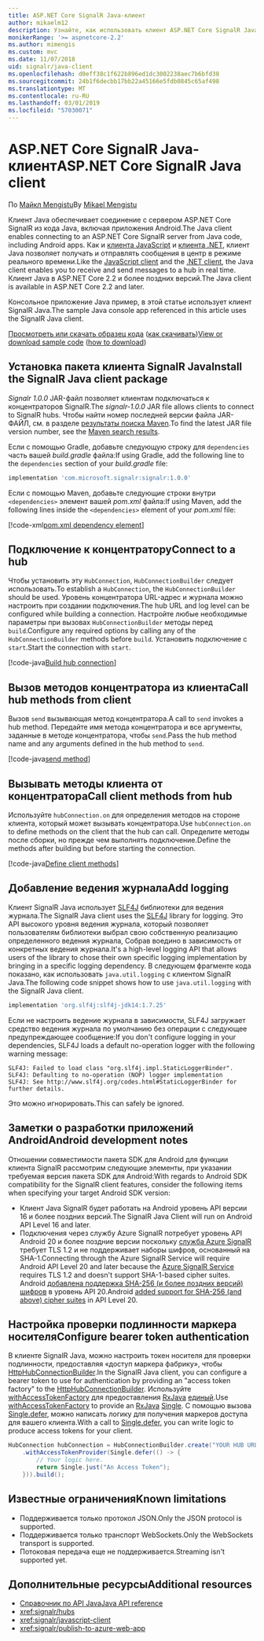 ```yaml
---
title: ASP.NET Core SignalR Java-клиент
author: mikaelm12
description: Узнайте, как использовать клиент ASP.NET Core SignalR Java.
monikerRange: '>= aspnetcore-2.2'
ms.author: mimengis
ms.custom: mvc
ms.date: 11/07/2018
uid: signalr/java-client
ms.openlocfilehash: d0eff38c1f622b896ed1dc3002238aec7b6bfd38
ms.sourcegitcommit: 24b1f6decbb17bb22a45166e5fdb0845c65af498
ms.translationtype: MT
ms.contentlocale: ru-RU
ms.lasthandoff: 03/01/2019
ms.locfileid: "57030071"
---
```

# <a name="aspnet-core-signalr-java-client"></a><span data-ttu-id="49810-103">ASP.NET Core SignalR Java-клиент</span><span class="sxs-lookup"><span data-stu-id="49810-103">ASP.NET Core SignalR Java client</span></span>

<span data-ttu-id="49810-104">По [Майкл Mengistu](https://twitter.com/MikaelM_12)</span><span class="sxs-lookup"><span data-stu-id="49810-104">By [Mikael Mengistu](https://twitter.com/MikaelM_12)</span></span>

<span data-ttu-id="49810-105">Клиент Java обеспечивает соединение с сервером ASP.NET Core SignalR из кода Java, включая приложения Android.</span><span class="sxs-lookup"><span data-stu-id="49810-105">The Java client enables connecting to an ASP.NET Core SignalR server from Java code, including Android apps.</span></span> <span data-ttu-id="49810-106">Как и [клиента JavaScript](xref:signalr/javascript-client) и [клиента .NET](xref:signalr/dotnet-client), клиент Java позволяет получать и отправлять сообщения в центр в режиме реального времени.</span><span class="sxs-lookup"><span data-stu-id="49810-106">Like the [JavaScript client](xref:signalr/javascript-client) and the [.NET client](xref:signalr/dotnet-client), the Java client enables you to receive and send messages to a hub in real time.</span></span> <span data-ttu-id="49810-107">Клиент Java в ASP.NET Core 2.2 и более поздних версий.</span><span class="sxs-lookup"><span data-stu-id="49810-107">The Java client is available in ASP.NET Core 2.2 and later.</span></span>

<span data-ttu-id="49810-108">Консольное приложение Java пример, в этой статье использует клиент SignalR Java.</span><span class="sxs-lookup"><span data-stu-id="49810-108">The sample Java console app referenced in this article uses the SignalR Java client.</span></span>

<span data-ttu-id="49810-109">[Просмотреть или скачать образец кода](https://github.com/aspnet/Docs/tree/master/aspnetcore/signalr/java-client/sample) ([как скачивать](xref:index#how-to-download-a-sample))</span><span class="sxs-lookup"><span data-stu-id="49810-109">[View or download sample code](https://github.com/aspnet/Docs/tree/master/aspnetcore/signalr/java-client/sample) ([how to download](xref:index#how-to-download-a-sample))</span></span>

## <a name="install-the-signalr-java-client-package"></a><span data-ttu-id="49810-110">Установка пакета клиента SignalR Java</span><span class="sxs-lookup"><span data-stu-id="49810-110">Install the SignalR Java client package</span></span>

<span data-ttu-id="49810-111">*Signalr 1.0.0* JAR-файл позволяет клиентам подключаться к концентраторов SignalR.</span><span class="sxs-lookup"><span data-stu-id="49810-111">The *signalr-1.0.0* JAR file allows clients to connect to SignalR hubs.</span></span> <span data-ttu-id="49810-112">Чтобы найти номер последней версии файла JAR-ФАЙЛ, см. в разделе [результаты поиска Maven](https://search.maven.org/search?q=g:com.microsoft.signalr%20AND%20a:signalr).</span><span class="sxs-lookup"><span data-stu-id="49810-112">To find the latest JAR file version number, see the [Maven search results](https://search.maven.org/search?q=g:com.microsoft.signalr%20AND%20a:signalr).</span></span>

<span data-ttu-id="49810-113">Если с помощью Gradle, добавьте следующую строку для `dependencies` часть вашей *build.gradle* файла:</span><span class="sxs-lookup"><span data-stu-id="49810-113">If using Gradle, add the following line to the `dependencies` section of your *build.gradle* file:</span></span>

```gradle
implementation 'com.microsoft.signalr:signalr:1.0.0'
```

<span data-ttu-id="49810-114">Если с помощью Maven, добавьте следующие строки внутри `<dependencies>` элемент вашей *pom.xml* файла:</span><span class="sxs-lookup"><span data-stu-id="49810-114">If using Maven, add the following lines inside the `<dependencies>` element of your *pom.xml* file:</span></span>

[!code-xml[pom.xml dependency element](java-client/sample/pom.xml?name=snippet_dependencyElement)]

## <a name="connect-to-a-hub"></a><span data-ttu-id="49810-115">Подключение к концентратору</span><span class="sxs-lookup"><span data-stu-id="49810-115">Connect to a hub</span></span>

<span data-ttu-id="49810-116">Чтобы установить эту `HubConnection`, `HubConnectionBuilder` следует использовать.</span><span class="sxs-lookup"><span data-stu-id="49810-116">To establish a `HubConnection`, the `HubConnectionBuilder` should be used.</span></span> <span data-ttu-id="49810-117">Уровень концентратора URL-адрес и журнала можно настроить при создании подключения.</span><span class="sxs-lookup"><span data-stu-id="49810-117">The hub URL and log level can be configured while building a connection.</span></span> <span data-ttu-id="49810-118">Настройте любые необходимые параметры при вызовах `HubConnectionBuilder` методы перед `build`.</span><span class="sxs-lookup"><span data-stu-id="49810-118">Configure any required options by calling any of the `HubConnectionBuilder` methods before `build`.</span></span> <span data-ttu-id="49810-119">Установить подключение с `start`.</span><span class="sxs-lookup"><span data-stu-id="49810-119">Start the connection with `start`.</span></span>

[!code-java[Build hub connection](java-client/sample/src/main/java/Chat.java?range=16-17)]

## <a name="call-hub-methods-from-client"></a><span data-ttu-id="49810-120">Вызов методов концентратора из клиента</span><span class="sxs-lookup"><span data-stu-id="49810-120">Call hub methods from client</span></span>

<span data-ttu-id="49810-121">Вызов `send` вызывающая метод концентратора.</span><span class="sxs-lookup"><span data-stu-id="49810-121">A call to `send` invokes a hub method.</span></span> <span data-ttu-id="49810-122">Передайте имя метода концентратора и все аргументы, заданные в методе концентратора, чтобы `send`.</span><span class="sxs-lookup"><span data-stu-id="49810-122">Pass the hub method name and any arguments defined in the hub method to `send`.</span></span>

[!code-java[send method](java-client/sample/src/main/java/Chat.java?range=28)]

## <a name="call-client-methods-from-hub"></a><span data-ttu-id="49810-123">Вызывать методы клиента от концентратора</span><span class="sxs-lookup"><span data-stu-id="49810-123">Call client methods from hub</span></span>

<span data-ttu-id="49810-124">Используйте `hubConnection.on` для определения методов на стороне клиента, который может вызывать концентратора.</span><span class="sxs-lookup"><span data-stu-id="49810-124">Use `hubConnection.on` to define methods on the client that the hub can call.</span></span> <span data-ttu-id="49810-125">Определите методы после сборки, но прежде чем выполнять подключение.</span><span class="sxs-lookup"><span data-stu-id="49810-125">Define the methods after building but before starting the connection.</span></span>

[!code-java[Define client methods](java-client/sample/src/main/java/Chat.java?range=19-21)]

## <a name="add-logging"></a><span data-ttu-id="49810-126">Добавление ведения журнала</span><span class="sxs-lookup"><span data-stu-id="49810-126">Add logging</span></span>

<span data-ttu-id="49810-127">Клиент SignalR Java использует [SLF4J](https://www.slf4j.org/) библиотеки для ведения журнала.</span><span class="sxs-lookup"><span data-stu-id="49810-127">The SignalR Java client uses the [SLF4J](https://www.slf4j.org/) library for logging.</span></span> <span data-ttu-id="49810-128">Это API высокого уровня ведения журнала, который позволяет пользователям библиотеки выбрал свою собственную реализацию определенного ведения журнала, Собрав воедино в зависимость от конкретных ведения журнала.</span><span class="sxs-lookup"><span data-stu-id="49810-128">It's a high-level logging API that allows users of the library to chose their own specific logging implementation by bringing in a specific logging dependency.</span></span> <span data-ttu-id="49810-129">В следующем фрагменте кода показано, как использовать `java.util.logging` с клиентом SignalR Java.</span><span class="sxs-lookup"><span data-stu-id="49810-129">The following code snippet shows how to use `java.util.logging` with the SignalR Java client.</span></span>

```gradle
implementation 'org.slf4j:slf4j-jdk14:1.7.25'
```

<span data-ttu-id="49810-130">Если не настроить ведение журнала в зависимости, SLF4J загружает средство ведения журнала по умолчанию без операции с следующее предупреждающее сообщение:</span><span class="sxs-lookup"><span data-stu-id="49810-130">If you don't configure logging in your dependencies, SLF4J loads a default no-operation logger with the following warning message:</span></span>

```
SLF4J: Failed to load class "org.slf4j.impl.StaticLoggerBinder".
SLF4J: Defaulting to no-operation (NOP) logger implementation
SLF4J: See http://www.slf4j.org/codes.html#StaticLoggerBinder for further details.
```

<span data-ttu-id="49810-131">Это можно игнорировать.</span><span class="sxs-lookup"><span data-stu-id="49810-131">This can safely be ignored.</span></span>

## <a name="android-development-notes"></a><span data-ttu-id="49810-132">Заметки о разработки приложений Android</span><span class="sxs-lookup"><span data-stu-id="49810-132">Android development notes</span></span>

<span data-ttu-id="49810-133">Отношении совместимости пакета SDK для Android для функции клиента SignalR рассмотрим следующие элементы, при указании требуемая версия пакета SDK для Android:</span><span class="sxs-lookup"><span data-stu-id="49810-133">With regards to Android SDK compatibility for the SignalR client features, consider the following items when specifying your target Android SDK version:</span></span>

* <span data-ttu-id="49810-134">Клиент Java SignalR будет работать на Android уровень API версии 16 и более поздних версий.</span><span class="sxs-lookup"><span data-stu-id="49810-134">The SignalR Java Client will run on Android API Level 16 and later.</span></span>
* <span data-ttu-id="49810-135">Подключения через службу Azure SignalR потребует уровень API Android 20 и более поздние версии поскольку [служба Azure SignalR](/azure/azure-signalr/signalr-overview) требует TLS 1.2 и не поддерживает наборы шифров, основанный на SHA-1.</span><span class="sxs-lookup"><span data-stu-id="49810-135">Connecting through the Azure SignalR Service will require Android API Level 20 and later because the [Azure SignalR Service](/azure/azure-signalr/signalr-overview) requires TLS 1.2 and doesn't support SHA-1-based cipher suites.</span></span> <span data-ttu-id="49810-136">Android [добавлена поддержка SHA-256 (и более поздних версий) шифров](https://developer.android.com/reference/javax/net/ssl/SSLSocket) в уровень API 20.</span><span class="sxs-lookup"><span data-stu-id="49810-136">Android [added support for SHA-256 (and above) cipher suites](https://developer.android.com/reference/javax/net/ssl/SSLSocket) in API Level 20.</span></span>

## <a name="configure-bearer-token-authentication"></a><span data-ttu-id="49810-137">Настройка проверки подлинности маркера носителя</span><span class="sxs-lookup"><span data-stu-id="49810-137">Configure bearer token authentication</span></span>

<span data-ttu-id="49810-138">В клиенте SignalR Java, можно настроить токен носителя для проверки подлинности, предоставляя «доступ маркера фабрику», чтобы [HttpHubConnectionBuilder](/java/api/com.microsoft.signalr._http_hub_connection_builder?view=aspnet-signalr-java).</span><span class="sxs-lookup"><span data-stu-id="49810-138">In the SignalR Java client, you can configure a bearer token to use for authentication by providing an "access token factory" to the [HttpHubConnectionBuilder](/java/api/com.microsoft.signalr._http_hub_connection_builder?view=aspnet-signalr-java).</span></span> <span data-ttu-id="49810-139">Используйте [withAccessTokenFactory](/java/api/com.microsoft.signalr._http_hub_connection_builder.withaccesstokenprovider?view=aspnet-signalr-java#com_microsoft_signalr__http_hub_connection_builder_withAccessTokenProvider_Single_String__) для предоставления [RxJava](https://github.com/ReactiveX/RxJava) [единый<String>](http://reactivex.io/documentation/single.html).</span><span class="sxs-lookup"><span data-stu-id="49810-139">Use [withAccessTokenFactory](/java/api/com.microsoft.signalr._http_hub_connection_builder.withaccesstokenprovider?view=aspnet-signalr-java#com_microsoft_signalr__http_hub_connection_builder_withAccessTokenProvider_Single_String__) to provide an [RxJava](https://github.com/ReactiveX/RxJava) [Single<String>](http://reactivex.io/documentation/single.html).</span></span> <span data-ttu-id="49810-140">С помощью вызова [Single.defer](http://reactivex.io/RxJava/javadoc/io/reactivex/Single.html#defer-java.util.concurrent.Callable-), можно написать логику для получения маркеров доступа для вашего клиента.</span><span class="sxs-lookup"><span data-stu-id="49810-140">With a call to [Single.defer](http://reactivex.io/RxJava/javadoc/io/reactivex/Single.html#defer-java.util.concurrent.Callable-), you can write logic to produce access tokens for your client.</span></span>

```java
HubConnection hubConnection = HubConnectionBuilder.create("YOUR HUB URL HERE")
    .withAccessTokenProvider(Single.defer(() -> {
        // Your logic here.
        return Single.just("An Access Token");
    })).build();
```

## <a name="known-limitations"></a><span data-ttu-id="49810-141">Известные ограничения</span><span class="sxs-lookup"><span data-stu-id="49810-141">Known limitations</span></span>

* <span data-ttu-id="49810-142">Поддерживается только протокол JSON.</span><span class="sxs-lookup"><span data-stu-id="49810-142">Only the JSON protocol is supported.</span></span>
* <span data-ttu-id="49810-143">Поддерживается только транспорт WebSockets.</span><span class="sxs-lookup"><span data-stu-id="49810-143">Only the WebSockets transport is supported.</span></span>
* <span data-ttu-id="49810-144">Потоковая передача еще не поддерживается.</span><span class="sxs-lookup"><span data-stu-id="49810-144">Streaming isn't supported yet.</span></span>

## <a name="additional-resources"></a><span data-ttu-id="49810-145">Дополнительные ресурсы</span><span class="sxs-lookup"><span data-stu-id="49810-145">Additional resources</span></span>

* [<span data-ttu-id="49810-146">Справочник по API Java</span><span class="sxs-lookup"><span data-stu-id="49810-146">Java API reference</span></span>](/java/api/com.microsoft.signalr?view=aspnet-signalr-java)
* <xref:signalr/hubs>
* <xref:signalr/javascript-client>
* <xref:signalr/publish-to-azure-web-app>
